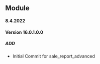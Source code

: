 ## Module <advanced sales report>

#### 8.4.2022
#### Version 16.0.1.0.0
##### ADD
- Initial Commit for sale_report_advanced
